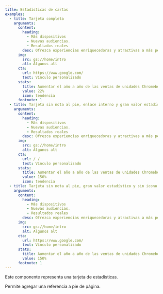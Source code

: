 ```yaml
---
title: Estadísticas de cartas
examples:
  - title: Tarjeta completa
    arguments:
      content:
        heading:
          - Más dispositivos
          - Nuevas audiencias.
          - Resultados reales
        desc: Ofrezca experiencias enriquecedoras y atractivas a más personas adaptando sus aplicaciones Android, Google Play y Web para Chromebook. Con algunos cambios en su aplicación existente, puede atraer nuevas audiencias en diferentes formatos y dispositivos, en cualquier momento y en cualquier lugar.
      img:
        src: gs://home/intro
        alt: Algunos alt
      cta:
        url: https://www.google.com/
        text: Vínculo personalizado
      stats:
        title: Aumentar el año a año de las ventas de unidades Chromebook
        value: 22%
        icon: tendencia
      footnote: 1
  - title: Tarjeta sin nota al pie, enlace interno y gran valor estadístico.
    arguments:
      content:
        heading:
          - Más dispositivos
          - Nuevas audiencias.
          - Resultados reales
        desc: Ofrezca experiencias enriquecedoras y atractivas a más personas adaptando sus aplicaciones Android, Google Play y Web para Chromebook. Con algunos cambios en su aplicación existente, puede atraer nuevas audiencias en diferentes formatos y dispositivos, en cualquier momento y en cualquier lugar.
      img:
        src: gs://home/intro
        alt: Algunos alt
      cta:
        url: / /
        text: Vínculo personalizado
      stats:
        title: Aumentar el año a año de las ventas de unidades Chromebook
        value: 150%
        icon: tendencia
  - title: Tarjeta sin nota al pie, gran valor estadístico y sin icono.
    arguments:
      content:
        heading:
          - Más dispositivos
          - Nuevas audiencias.
          - Resultados reales
        desc: Ofrezca experiencias enriquecedoras y atractivas a más personas adaptando sus aplicaciones Android, Google Play y Web para Chromebook. Con algunos cambios en su aplicación existente, puede atraer nuevas audiencias en diferentes formatos y dispositivos, en cualquier momento y en cualquier lugar.
      img:
        src: gs://home/intro
        alt: Algunos alt
      cta:
        url: https://www.google.com/
        text: Vínculo personalizado
      stats:
        title: Aumentar el año a año de las ventas de unidades Chromebook
        value: 150%
      footnote: 1
---
```


Este componente representa una tarjeta de estadísticas.

Permite agregar una referencia a pie de página.
